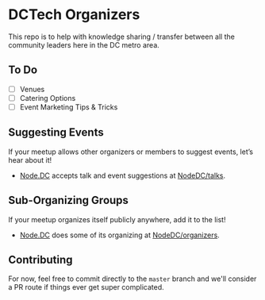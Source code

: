 # DCTech Organizers

This repo is to help with knowledge sharing / transfer between all the community leaders here in the DC metro area.

## To Do

*   [ ] Venues
*   [ ] Catering Options
*   [ ] Event Marketing Tips & Tricks

## Suggesting Events

If your meetup allows other organizers or members to suggest events, let’s hear about it!

- [Node.DC](https://www.meetup.com/node-dc/) accepts talk and event suggestions at [NodeDC/talks](https://github.com/NodeDC/talks).

## Sub-Organizing Groups

If your meetup organizes itself publicly anywhere, add it to the list!

- [Node.DC](https://www.meetup.com/node-dc/) does some of its organizing at [NodeDC/organizers](https://github.com/NodeDC/organizers).

## Contributing

For now, feel free to commit directly to the `master` branch and we'll consider a PR route if things ever get super complicated.
